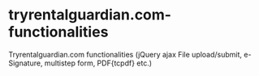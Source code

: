 # tryrentalguardian.com-functionalities
Tryrentalguardian.com functionalities (jQuery ajax File upload/submit, e-Signature, multistep form, PDF{tcpdf} etc.)
